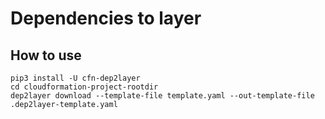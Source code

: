 # Dependencies to layer

## How to use
```
pip3 install -U cfn-dep2layer
cd cloudformation-project-rootdir
dep2layer download --template-file template.yaml --out-template-file .dep2layer-template.yaml
```
